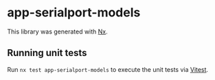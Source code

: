 # app-serialport-models

This library was generated with [Nx](https://nx.dev).

## Running unit tests

Run `nx test app-serialport-models` to execute the unit tests via [Vitest](https://vitest.dev/).
